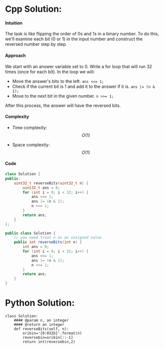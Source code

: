 # Cpp Solution:
#### Intuition
The task is like flipping the order of 0s and 1s in a binary number. To do this, we'll examine each bit (0 or 1) in the input number and construct the reversed number step by step.

#### Approach
We start with an answer variable set to 0. Write a for loop that will run 32 times (once for each bit). In the loop we will:
- Move the answer's bits to the left.
`ans <<= 1;`
- Check if the current bit is 1 and add it to the answer if it is.
`ans |= (n & 1);`
- Move to the next bit in the given number.
`n >>= 1;`

After this process, the answer will have the reversed bits.

#### Complexity
- Time complexity: $$O(1)$$

- Space complexity: $$O(1)$$

#### Code
``` cpp
class Solution {
public:
    uint32_t reverseBits(uint32_t n) {
        uint32_t ans = 0;
        for (int i = 0; i < 32; i++) {
            ans <<= 1;
            ans |= (n & 1);
            n >>= 1;
        }
        return ans;
    }
};
```
``` java
public class Solution {
    // you need treat n as an unsigned value
    public int reverseBits(int n) {
        int ans = 0;
        for (int i = 0; i < 32; i++) {
            ans <<= 1;
            ans |= (n & 1);
            n >>= 1;
        }
        return ans;
    }
}
```


# Python Solution:
    class Solution:
        #### @param n, an integer
        #### @return an integer
        def reverseBits(self, n):
            oribin='{0:032b}'.format(n)
            reversebin=oribin[::-1]
            return int(reversebin,2)